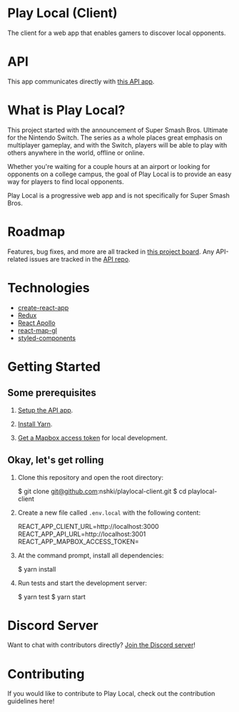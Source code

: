 Play Local (Client)
===================

The client for a web app that enables gamers to discover local opponents.


# API

This app communicates directly with [this API app](https://github.com/nshki/playlocal-api).


# What is Play Local?

This project started with the announcement of Super Smash Bros. Ultimate for the
Nintendo Switch. The series as a whole places great emphasis on multiplayer
gameplay, and with the Switch, players will be able to play with others anywhere
in the world, offline or online.

Whether you're waiting for a couple hours at an airport or looking for opponents
on a college campus, the goal of Play Local is to provide an easy way for
players to find local opponents.

Play Local is a progressive web app and is not specifically for Super Smash
Bros.


# Roadmap

Features, bug fixes, and more are all tracked in [this project board](https://github.com/nshki/playlocal-client/projects/1).
Any API-related issues are tracked in the [API repo](https://github.com/nshki/playlocal-api).


# Technologies

- [create-react-app](https://github.com/facebook/create-react-app)
- [Redux](https://redux.js.org/)
- [React Apollo](https://github.com/apollographql/react-apollo)
- [react-map-gl](https://github.com/uber/react-map-gl)
- [styled-components](https://www.styled-components.com/)


# Getting Started

## Some prerequisites

1. [Setup the API app](https://github.com/nshki/playlocal-api).

2. [Install Yarn](https://yarnpkg.com/en/docs/install).

3. [Get a Mapbox access token](https://www.mapbox.com/help/how-access-tokens-work/) for local development.

## Okay, let's get rolling

1. Clone this repository and open the root directory:

    $ git clone git@github.com:nshki/playlocal-client.git
    $ cd playlocal-client

2. Create a new file called `.env.local` with the following content:

    REACT_APP_CLIENT_URL=http://localhost:3000
    REACT_APP_API_URL=http://localhost:3001
    REACT_APP_MAPBOX_ACCESS_TOKEN=<YOUR TOKEN HERE>

2. At the command prompt, install all dependencies:

    $ yarn install

3. Run tests and start the development server:

    $ yarn test
    $ yarn start


# Discord Server

Want to chat with contributors directly? [Join the Discord server](https://discord.gg/bk8s4VT)!


# Contributing

If you would like to contribute to Play Local, check out the contribution guidelines here!
